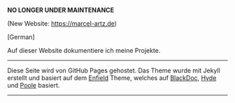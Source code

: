 
**NO LONGER UNDER MAINTENANCE**

(New Website: https://marcel-artz.de)

[German]

Auf dieser Website dokumentiere ich meine Projekte.


* * *

Diese Seite wird von GitHub Pages gehostet.
Das Theme wurde mit Jekyll erstellt und basiert auf dem [Enfield](https://github.com/ma744/Enfield) Theme, welches auf [BlackDoc](https://karloespiritu.com), [Hyde](https://hyde.getpoole.com) und [Poole](https://getpoole.com) basiert.

* * *

